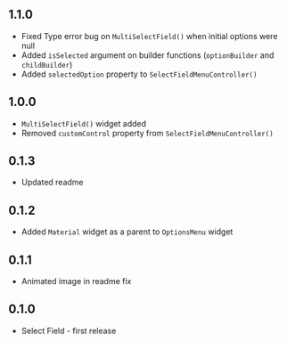## 1.1.0

- Fixed Type error bug on `MultiSelectField()` when initial options were null
- Added `isSelected` argument on builder functions (`optionBuilder` and `childBuilder`)
- Added `selectedOption` property to `SelectFieldMenuController()`

## 1.0.0

- `MultiSelectField()` widget added
- Removed `customControl` property from `SelectFieldMenuController()`

## 0.1.3

- Updated readme

## 0.1.2

- Added `Material` widget as a parent to `OptionsMenu` widget

## 0.1.1

- Animated image in readme fix

## 0.1.0

- Select Field - first release

